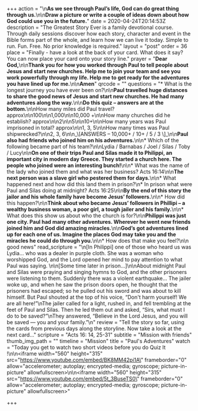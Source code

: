 +++
action = "\n**As we see through Paul’s life, God can do great thing through us.**\n\n**Draw a picture or write a couple of ideas down about how God could use you in the future.**"
date = 2020-04-24T20:14:53Z
description = "The Greatest Story Ever is a family devotional course.  Through daily sessions discover how each story, character and event in the Bible forms part of the whole, and learn how we can live it today. Simple to run. Fun. Free. No prior knowledge is required."
layout = "post"
order = 36
place = "Finally - have a look at the back of your card. What does it say? You can now place your card onto your story line."
prayer = "**Dear God,**\n\n**Thank you for how you worked through Paul to tell people about Jesus and start new churches. Help me to join your team and see you work powerfully through my life. Help me to get ready for the adventures you have lined up for me.**\n\n**Amen**"
qrcode = ""
questions = "* What is the longest journey you have ever been on?\n\n**Paul travelled huge distances to share the good news of Jesus and start new churches. He had many adventures along the way.**\n\n**Do this quiz – answers are at the bottom.**\n\nHow many miles did Paul travel? approx\n\n100\n\n1,000\n\n10,000 +\n\nHow many churches did he establish? approx\n\n2\n\n5\n\n10+\n\nHow many years was Paul imprisoned in total? approx\n\n1, 3, 5\n\nHow many times was Paul shipwrecked?\n\n2, 3, 6\n\n_\\[ANSWERS – 10,000+ / 10+ / 5 / 3 \\]_\n\n**Paul also had friends who joined him on his adventures.**\n\n* Which of the following became part of his team?\n\nLydia / Barnabas / Joel / Silas / Toby / Lucy\n\n**On one of their trips Paul and Silas made it to Philippi, an important city in modern day Greece. They started a church here. The people who joined were an interesting bunch!**\n\n* What was the name of the lady who joined them and what was her business? Acts 16:14\n\n**The next person was a slave girl who pestered them for days.**\n\n* What happened next and how did this land them in prison?\n* In prison what were Paul and Silas doing at midnight? Acts 16:25\n\n**By the end of this story the jailor and his whole family have become Jesus’ followers.**\n\n* How did this happen?\n\n**Think about who became Jesus’ followers in Phillipi – a wealthy business woman, a poor girl, a tough jailer and his family.**\n\n* What does this show us about who the church is for?\n\n**Philippi was just one city. Paul had many other adventures. Wherever he went new friends joined him and God did amazing miracles.**\n\n**God’s got adventures lined up for each one of us. Imagine the places God may take you and the miracles he could do through you.**\n\n* How does that make you feel?\n\n  good news"
read_scripture = "\n[In Philippi] one of those who heard us was Lydia… who was a dealer in purple cloth. She was a woman who worshipped God, and the Lord opened her mind to pay attention to what Paul was saying. \n\n[Some time later in prison…]\n\nAbout midnight Paul and Silas were praying and singing hymns to God, and the other prisoners were listening to them. Suddenly there was a violent earthquake… The jailer woke up, and when he saw the prison doors open, he thought that the prisoners had escaped; so he pulled out his sword and was about to kill himself. But Paul shouted at the top of his voice, “Don't harm yourself! We are all here!”\nThe jailer called for a light, rushed in, and fell trembling at the feet of Paul and Silas. Then he led them out and asked, “Sirs, what must I do to be saved?”\nThey answered, “Believe in the Lord Jesus, and you will be saved — you and your family.”\n"
review = "Tell the story so far, using the cards from previous days along the storyline.  Now take a look at the next card…"
scripture = "Acts 16: 14, 25-31"
subtitle = "Mission with friends"
thumb_img_path = ""
timeline = "Mission"
title = "Paul's Adventures"
watch = "Today you get to watch two short videos before you do Quiz It !\n\n<iframe width=\"560\" height=\"315\" src=\"https://www.youtube.com/embed/BK8MM42pi1A\" frameborder=\"0\" allow=\"accelerometer; autoplay; encrypted-media; gyroscope; picture-in-picture\" allowfullscreen></iframe>\n\n<iframe width=\"560\" height=\"315\" src=\"https://www.youtube.com/embed/5t_3BuseTS0\" frameborder=\"0\" allow=\"accelerometer; autoplay; encrypted-media; gyroscope; picture-in-picture\" allowfullscreen></iframe>"

+++

